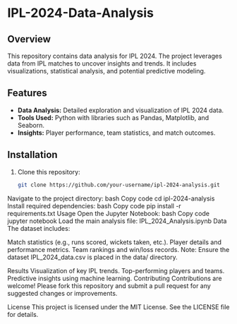 # IPL-2024-Data-Analysis
## Overview
This repository contains data analysis for IPL 2024. The project leverages data from IPL matches to uncover insights and trends. It includes visualizations, statistical analysis, and potential predictive modeling.

## Features
- **Data Analysis:** Detailed exploration and visualization of IPL 2024 data.
- **Tools Used:** Python with libraries such as Pandas, Matplotlib, and Seaborn.
- **Insights:** Player performance, team statistics, and match outcomes.

## Installation
1. Clone this repository:
   ```bash
   git clone https://github.com/your-username/ipl-2024-analysis.git
Navigate to the project directory:
bash
Copy code
cd ipl-2024-analysis
Install required dependencies:
bash
Copy code
pip install -r requirements.txt
Usage
Open the Jupyter Notebook:
bash
Copy code
jupyter notebook
Load the main analysis file:
IPL_2024_Analysis.ipynb
Data
The dataset includes:

Match statistics (e.g., runs scored, wickets taken, etc.).
Player details and performance metrics.
Team rankings and win/loss records.
Note: Ensure the dataset IPL_2024_data.csv is placed in the data/ directory.

Results
Visualization of key IPL trends.
Top-performing players and teams.
Predictive insights using machine learning.
Contributing
Contributions are welcome! Please fork this repository and submit a pull request for any suggested changes or improvements.

License
This project is licensed under the MIT License. See the LICENSE file for details.
